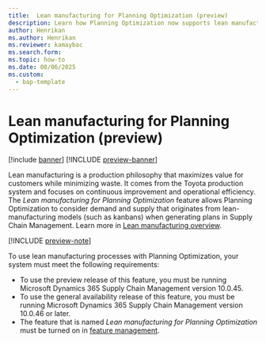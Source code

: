 ```yaml
---
title:  Lean manufacturing for Planning Optimization (preview)
description: Learn how Planning Optimization now supports lean manufacturing processes
author: Henrikan
ms.author: Henrikan
ms.reviewer: kamaybac
ms.search.form: 
ms.topic: how-to
ms.date: 08/06/2025
ms.custom: 
  - bap-template
---
```


# Lean manufacturing for Planning Optimization (preview)

[!include [banner](../../includes/banner.md)]
[!INCLUDE [preview-banner](~/../shared-content/shared/preview-includes/preview-banner.md)]
<!-- KFM: Preview until 10.0.46 GA -->

Lean manufacturing is a production philosophy that maximizes value for customers while minimizing waste. It comes from the Toyota production system and focuses on continuous improvement and operational efficiency. The *Lean manufacturing for Planning Optimization* feature allows Planning Optimization to consider demand and supply that originates from lean-manufacturing models (such as kanbans) when generating plans in Supply Chain Management. Learn more in [Lean manufacturing overview](../production-control/lean-manufacturing-overview.md).

[!INCLUDE [preview-note](~/../shared-content/shared/preview-includes/preview-note-d365.md)]

To use lean manufacturing processes with Planning Optimization, your system must meet the following requirements:

- To use the preview release of this feature, you must be running Microsoft Dynamics 365 Supply Chain Management version 10.0.45.
- To use the general availability release of this feature, you must be running Microsoft Dynamics 365 Supply Chain Management version 10.0.46 or later.
- The feature that is named *Lean manufacturing for Planning Optimization* must be turned on in [feature management](../../fin-ops-core/fin-ops/get-started/feature-management/feature-management-overview.md).
